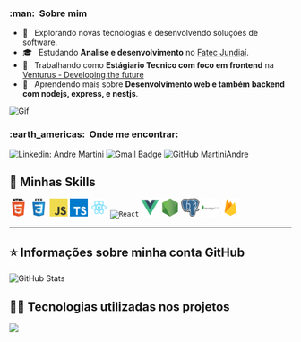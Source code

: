 <div style="display: inline-block">
<h3> :man: &nbsp;Sobre mim </h3>

- 🤔 &nbsp; Explorando novas tecnologias e desenvolvendo soluções de software.
- 🎓 &nbsp; Estudando **Analise e desenvolvimento** no <a href="http://fatecjd.edu.br/">Fatec Jundiaí</a>.
- 💼 &nbsp; Trabalhando como **Estágiario Tecnico com foco em frontend** na <a href="https://venturus.org.br/">Venturus - Developing the future</a>
- 🌱 &nbsp; Aprendendo mais sobre **Desenvolvimento web e também backend com nodejs, express, e nestjs**.
<img src="https://www.gifcen.com/wp-content/uploads/2021/02/demon-slayer-gif-1.gif" alt="Gif"/>
<h3> :earth_americas: &nbsp;Onde me encontrar: </h3> 

[![Linkedin: Andre Martini](https://img.shields.io/badge/-andremartini-blue?style=flat-square&logo=Linkedin&logoColor=white&link=https://www.linkedin.com/in/andr%C3%A9-martini-70b14b192/)](https://www.linkedin.com/in/andr%C3%A9-martini-70b14b192/)
[![Gmail Badge](https://img.shields.io/badge/-andremartini.10@gmail.com-006bed?style=flat-square&logo=Gmail&logoColor=white&link=mailto:andremartini.10@gmail.com)](mailto:andremartini.10@gmail.com)
[![GitHub MartiniAndre]( https://img.shields.io/github/followers/martiniandre?label=follow&style=social)](https://github.com/martiniandre)



## 🚀 Minhas Skills

<code><img height="32" src="https://raw.githubusercontent.com/github/explore/80688e429a7d4ef2fca1e82350fe8e3517d3494d/topics/html/html.png" alt="HTML5"/></code>
<code><img height="32" src="https://raw.githubusercontent.com/github/explore/80688e429a7d4ef2fca1e82350fe8e3517d3494d/topics/css/css.png" alt="CSS"/></code>
<code><img height="32" src="https://raw.githubusercontent.com/github/explore/80688e429a7d4ef2fca1e82350fe8e3517d3494d/topics/javascript/javascript.png" alt="Javascript"/></code>
<code><img height="32" src="https://raw.githubusercontent.com/github/explore/80688e429a7d4ef2fca1e82350fe8e3517d3494d/topics/typescript/typescript.png" alt="Typescript"/></code>
<code><img height="32" src="https://raw.githubusercontent.com/github/explore/80688e429a7d4ef2fca1e82350fe8e3517d3494d/topics/react/react.png" alt="React"/></code>
<code><img height="32" src="https://cloud.githubusercontent.com/assets/1443320/12193428/3bda2fcc-b623-11e5-8319-b1ccfc95eaec.png" alt="React"/></code>
<code><img height="32" src="https://raw.githubusercontent.com/github/explore/80688e429a7d4ef2fca1e82350fe8e3517d3494d/topics/vue/vue.png" alt="Vue"/></code>
<code><img height="32" src="https://raw.githubusercontent.com/github/explore/80688e429a7d4ef2fca1e82350fe8e3517d3494d/topics/nodejs/nodejs.png" alt="Nodejs"/></code>
<code><img height="32" src="https://raw.githubusercontent.com/github/explore/80688e429a7d4ef2fca1e82350fe8e3517d3494d/topics/postgresql/postgresql.png" alt="PostegreSQL"/></code>
<code><img height="32" src="https://raw.githubusercontent.com/github/explore/80688e429a7d4ef2fca1e82350fe8e3517d3494d/topics/mongodb/mongodb.png" alt="MongoDB"/></code>
<code><img height="32" src="https://raw.githubusercontent.com/github/explore/80688e429a7d4ef2fca1e82350fe8e3517d3494d/topics/firebase/firebase.png" alt="Firebase"/></code>


---

## ⭐ Informações sobre minha conta GitHub
![GitHub Stats](https://github-readme-stats.vercel.app/api?username=martiniandre&show_icons=true)


## 🐱‍👓 Tecnologias utilizadas nos projetos
<div>
  <img src="https://github-readme-stats.vercel.app/api/top-langs/?username=martiniandre&theme=dracula&hide_langs_below=1" />


